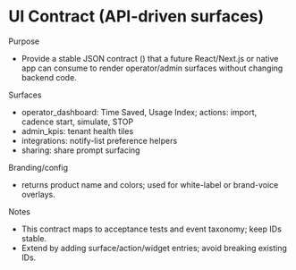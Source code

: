 # UI Contract (API-driven surfaces)

Purpose
- Provide a stable JSON contract () that a future React/Next.js or native app can consume to render operator/admin surfaces without changing backend code.

Surfaces
- operator_dashboard: Time Saved, Usage Index; actions: import, cadence start, simulate, STOP
- admin_kpis: tenant health tiles
- integrations: notify-list preference helpers
- sharing: share prompt surfacing

Branding/config
-  returns product name and colors; used for white-label or brand-voice overlays.

Notes
- This contract maps to acceptance tests and event taxonomy; keep IDs stable.
- Extend by adding surface/action/widget entries; avoid breaking existing IDs.
